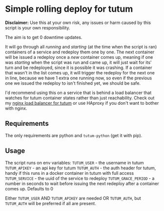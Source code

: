 # Simple rolling deploy for tutum

**Disclaimer:** Use this at your own risk, any issues or harm caused by this script is your own responsibility.

The aim is to get 0 downtime updates.

It will go through all *running* and *starting* (at the time when the script is ran) containers of a service and redeploy them one by one.
The next container will be issued a redeploy once a *new* container comes up, meaning if one was *starting* when the script was run
 and came up, it will just wait for its' turn and be redeployed, since it is possible it was crashing. If a container that
 wasn't in the list comes up, it will trigger the redeploy for the next one in line, because we have 1 extra one running now, so even if
 the previous one we issued the redeploy to isn't finished yet, we should be safe.

I'd recommend using this on a service that is behind a load balancer that watches for tutum container states rather than just reachability.
Check out my [nginx load balancer for tutum](https://hub.docker.com/r/mitom/tutum-nginx-loadbalancer/) or use HAproxy if you don't want to bother with nginx.

## Requirements

The only requirements are python and `tutum-python` (get it with pip).

## Usage

The script runs on env variables:
`TUTUM_USER` - the username in tutum
`TUTUM_APIKEY` - an api key for tutum
`TUTUM_AUTH` - the auth header for tutum, handy if this runs in a docker container in tutum with full access
`TUTUM_SERVICE` - the uuid of the service to redeploy
`TUTUM_GRACE_PERIOD` - a number in seconds to wait before issuing the next redeploy after a container comes up. Defaults to 0

Either `TUTUM_USER` AND `TUTUM_APIKEY` are needed OR `TUTUM_AUTH`, but `TUTUM_AUTH` will be preferred if all are present.